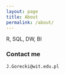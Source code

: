 ```yaml
---
layout: page
title: About
permalink: /about/
---
```


R, SQL, DW, BI

### Contact me

`J.Gorecki@wit.edu.pl`
